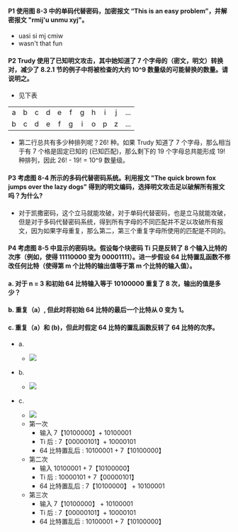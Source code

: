 #### P1 使用图 8-3 中的单码代替密码，加密报文 “This is an easy problem”，并解密报文 "rmij'u unmu xyj"。

   * uasi si mj cmiw
   * wasn't that fun

#### P2 Trudy 使用了已知明文攻击，其中她知道了 7 个字母的（密文，明文）转换对，减少了 8.2.1 节的例子中将被检查的大约 10^9 数量级的可能替换的数量。请说明之。 

   * 见下表
   
| | | | | | | | | | ||
|:---:|:---:| :---:|:---:|:---:|:---:|:---:|:---:|:---:|:---:|:---:|
|a|b|c|d|e|f|g|h|i|j|...|
|b|c|d|e|f|g|i|o|p|z|...|

  * 第二行总共有多少种排列呢？26! 种。如果 Trudy 知道了 7 个字母，那么相当于有 7 个格是固定已知的 (已知匹配)，那么剩下的 19 个字母总共能形成 19! 种排列，因此 26! - 19! = 10^9 数量级。

#### P3 考虑图 8-4 所示的多码代替密码系统。利用报文 "The quick brown fox jumps over the lazy dogs" 得到的明文编码，选择明文攻击足以破解所有报文吗？为什么?

   * 对于凯撒密码，这个立马就能攻破，对于单码代替密码，也是立马就能攻破，但是对于多码代替密码系统，得到所有字母的不同匹配并不足以攻破所有报文，因为如果字母重复，那么第二，第三个重复字母所使用的匹配是不同的。

#### P4 考虑图 8-5 中显示的密码块。假设每个块密码 Ti 只是反转了 8 个输入比特的次序（例如，使得 11110000 变为 00001111）。进一步假设 64 比特置乱函数不修改任何比特（使得第 m 个比特的输出值等于第 m 个比特的输入值）。
#### a. 对于 n = 3 和初始 64 比特输入等于 10100000 重复了 8 次，输出的值是多少？
#### b. 重复（a）, 但此时将初始 64 比特的最后一个比特从 0 变为 1。
#### c. 重复（a）和 (b)，但此时假定 64 比特的置乱函数反转了 64 比特的次序。

  * a. 
     * ![](https://github.com/YangXiaoHei/Networking/blob/master/08%20计算机网络中的安全/image/p4.1.png)
  
  * b.
     * ![](https://github.com/YangXiaoHei/Networking/blob/master/08%20计算机网络中的安全/image/p4.2.png) 

  * c.
     * ![](https://github.com/YangXiaoHei/Networking/blob/master/08%20计算机网络中的安全/image/p4.3.png)
     * 第一次
         * 输入 7【10100000】+ 10100001
         * Ti 后 : 7【00000101】+ 10000101
         * 64 比特置乱后 : 10100001 + 7【10100000】
     * 第二次
         * 输入 10100001 + 7【10100000】
         * Ti 后 : 10000101 + 7【00000101】
         * 64 比特置乱后 : 7【10100000】 + 10100001
     * 第三次
         * 输入 7【10100000】 + 10100001
         * Ti 后 : 7【00000101】+ 10000101
         * 64 比特置乱后 : 10100001 + 7【10100000】

